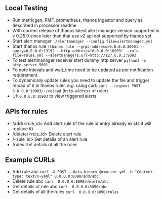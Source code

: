 ## Local Testing

- Run metricgen, PMF, prometheus, thanos ingestor and query as described in processor readme.
- With current release of thanos latest alert manager version supported is v 0.25.0  since later than that use v2 api not supported by thanos yet
- Start alert manager `./alertmanager --config.file=alertmanager.yml`
- Start thanos rule `/thanos rule --grpc-address=0.0.0.0:30901 --query=0.0.0.0:19192 --http-address="0.0.0.0:10903" --rule-file=rules.yml --alertmanagers.url=http://127.0.0.1:9093`
- To test alertmanager receiver start dummy http server `python3 -m http.server 5001`
- To note intevals and wait\_time need to be updated as per notification requirement.
- To dynamically update rules you need to update the file and trigger reload of it in thanos ruler. e.g. using curl: `curl --request POST 0.0.0.0:10903/-/reload` (`http-address` of ruler)
- UI: `0.0.0.0:10903` to view triggered alerts

## APIs for rules
- /add/\<rule\_id\> Add alert rule (if the rule id entry already exists it will replace it)
- /delete/\<rule\_id\> Delete alert rule
- /\<rule\_id\> Get details of an alert rule
- /rules Get details of all the rules

## Example CURLs
- Add rule abc `curl -X POST --data-binary @request.yml -H "Content-type: text/x-yaml" 0.0.0.0:8090/add/abc`
- Delete rule abc `curl  0.0.0.0:8090/delete/abc`
- Get details of rule abc `curl  0.0.0.0:8090/abc`
- Get details of all the rules `curl  0.0.0.0:8090/rules`


